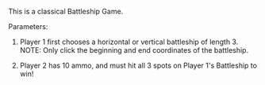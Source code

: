 This is a classical Battleship Game.

Parameters:

1. Player 1 first chooses a horizontal or vertical battleship of length 3. NOTE: Only click the beginning and end coordinates of the battleship.

2. Player 2 has 10 ammo, and must hit all 3 spots on Player 1's Battleship to win!

